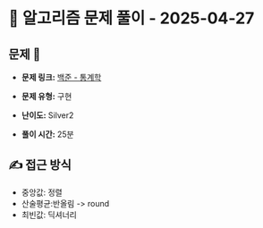 # 📝 알고리즘 문제 풀이 - 2025-04-27

## 문제 📖

- **문제 링크:** [백준 - 통계학](https://www.acmicpc.net/problem/2108)

- **문제 유형:** 구현

- **난이도:** Silver2

- **풀이 시간:** 25분

## ✍ 접근 방식

- 중앙값: 정렬
- 산술평균:반올림 -> round
- 최빈값: 딕셔너리

